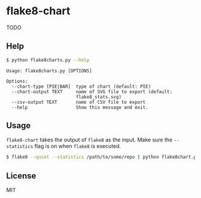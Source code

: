 flake8-chart
============

TODO

Help
----
```bash
$ python flake8charts.py --help
```
```
Usage: flake8charts.py [OPTIONS]

Options:
  --chart-type [PIE|BAR]  type of chart (default: PIE)
  --chart-output TEXT     name of SVG file to export (default:
                          flake8_stats.svg)
  --csv-output TEXT       name of CSV file to export
  --help                  Show this message and exit.
```

Usage
-----

`flake8-chart` takes the output of `flake8` as the input. Make sure the `--statistics` flag is on when `flake8` is executed.


```bash
$ flake8 --quiet --statistics /path/to/some/repo | python flake8chart.py --chart-type=BAR --chart-output=stats_bar.svg --csv-output=stats.csv
```

License
-------
MIT
